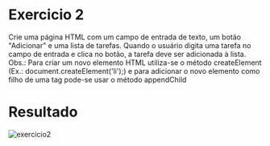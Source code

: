 # Exercicio 2
Crie uma página HTML com um campo de entrada de texto, um botão "Adicionar" e uma lista de tarefas. Quando o usuário digita uma tarefa no campo de entrada e clica no botão, a tarefa deve ser adicionada à lista. Obs.: Para criar um novo elemento HTML utiliza-se o método createElement (Ex.: document.createElement('li');) e para adicionar o novo elemento como filho de uma tag pode-se usar o método appendChild

# Resultado

![exercicio2](https://github.com/fpvill/AC2_Linguagens_de_Programacao/assets/144077908/ce354e95-fe27-480c-8046-c0c7d49bcd80)
